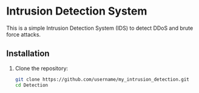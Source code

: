 # Intrusion Detection System

This is a simple Intrusion Detection System (IDS) to detect DDoS and brute force attacks.

## Installation

1. Clone the repository:

   ```sh
   git clone https://github.com/username/my_intrusion_detection.git
   cd Detection

